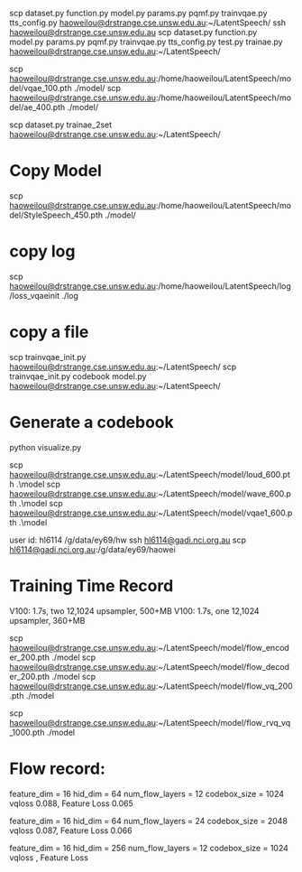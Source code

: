 scp dataset.py function.py model.py params.py pqmf.py trainvqae.py tts_config.py haoweilou@drstrange.cse.unsw.edu.au:~/LatentSpeech/
ssh haoweilou@drstrange.cse.unsw.edu.au
scp dataset.py function.py model.py params.py pqmf.py trainvqae.py tts_config.py test.py trainae.py haoweilou@drstrange.cse.unsw.edu.au:~/LatentSpeech/


scp haoweilou@drstrange.cse.unsw.edu.au:/home/haoweilou/LatentSpeech/model/vqae_100.pth ./model/
scp haoweilou@drstrange.cse.unsw.edu.au:/home/haoweilou/LatentSpeech/model/ae_400.pth ./model/

scp dataset.py trainae_2set haoweilou@drstrange.cse.unsw.edu.au:~/LatentSpeech/
# Copy Model
scp haoweilou@drstrange.cse.unsw.edu.au:/home/haoweilou/LatentSpeech/model/StyleSpeech_450.pth ./model/

# copy log
scp haoweilou@drstrange.cse.unsw.edu.au:/home/haoweilou/LatentSpeech/log/loss_vqaeinit ./log

# copy a file 
scp trainvqae_init.py haoweilou@drstrange.cse.unsw.edu.au:~/LatentSpeech/
scp trainvqae_init.py codebook model.py haoweilou@drstrange.cse.unsw.edu.au:~/LatentSpeech/

# Generate a codebook 
python visualize.py

scp haoweilou@drstrange.cse.unsw.edu.au:~/LatentSpeech/model/loud_600.pth  .\model
scp haoweilou@drstrange.cse.unsw.edu.au:~/LatentSpeech/model/wave_600.pth  .\model
scp haoweilou@drstrange.cse.unsw.edu.au:~/LatentSpeech/model/vqae1_600.pth  .\model

user id: hl6114
/g/data/ey69/hw
ssh hl6114@gadi.nci.org.au
scp hl6114@gadi.nci.org.au:/g/data/ey69/haowei

# Training Time Record
V100: 1.7s, two 12,1024 upsampler, 500+MB
V100: 1.7s, one 12,1024 upsampler, 360+MB

scp haoweilou@drstrange.cse.unsw.edu.au:~/LatentSpeech/model/flow_encoder_200.pth ./model
scp haoweilou@drstrange.cse.unsw.edu.au:~/LatentSpeech/model/flow_decoder_200.pth ./model
scp haoweilou@drstrange.cse.unsw.edu.au:~/LatentSpeech/model/flow_vq_200.pth ./model


scp haoweilou@drstrange.cse.unsw.edu.au:~/LatentSpeech/model/flow_rvq_vq_1000.pth ./model

# Flow record: 
feature_dim = 16
hid_dim = 64
num_flow_layers  = 12
codebox_size = 1024
vqloss 0.088, Feature Loss 0.065

feature_dim = 16
hid_dim = 64
num_flow_layers  = 24
codebox_size = 2048
vqloss 0.087, Feature Loss 0.066

feature_dim = 16
hid_dim = 256
num_flow_layers  = 12
codebox_size = 1024
vqloss , Feature Loss 

